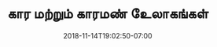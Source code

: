 ---
title: 'கார மற்றும் காரமண் உேலாகங்கள்'
date: 2018-11-14T19:02:50-07:00
draft: false
weight: 5
---
